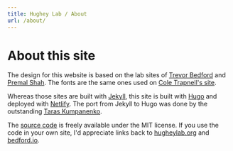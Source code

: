 ```yaml
---
title: Hughey Lab / About
url: /about/
---
```


# About this site

The design for this website is based on the lab sites of [Trevor Bedford](http://bedford.io) and [Premal Shah](http://theshahlab.org). The fonts are the same ones used on [Cole Trapnell's site](https://cole-trapnell-lab.github.io).

Whereas those sites are built with [Jekyll](https://jekyllrb.com), this site is built with [Hugo](https://gohugo.io) and deployed with [Netlify](https://www.netlify.com). The port from Jekyll to Hugo was done by the outstanding [Taras Kumpanenko](http://outsourcer.in.ua).

The [source code](https://github.com/hugheylab/hugheylab.org) is freely available under the MIT license. If you use the code in your own site, I'd appreciate links back to [hugheylab.org](https://hugheylab.org) and [bedford.io](http://bedford.io).
